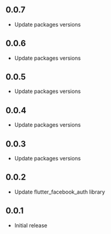 ## 0.0.7

* Update packages versions
## 0.0.6

* Update packages versions
## 0.0.5

* Update packages versions

## 0.0.4

* Update packages versions

## 0.0.3

* Update packages versions

## 0.0.2

* Update flutter_facebook_auth library

## 0.0.1

* Initial release
